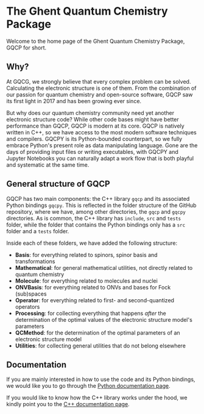 # The Ghent Quantum Chemistry Package

Welcome to the home page of the Ghent Quantum Chemistry Package, GQCP for short.


## Why?

At GQCG, we strongly believe that every complex problem can be solved. Calculating the electronic structure is one of them. From the combination of our passion for quantum chemistry and open-source software, GQCP saw its first light in 2017 and has been growing ever since. 

But why does our quantum chemistry community need yet another electronic structure code? While other code bases might have better performance than GQCP, GQCP is modern at its core. GQCP is natively written in C++, so we have access to the most modern software techniques and compilers. GQCPY is its Python-bounded counterpart, so we fully embrace Python's present role as data manipulating language. Gone are the days of providing input files or writing executables, with GQCPY and Jupyter Notebooks you can naturally adapt a work flow that is both playful and systematic at the same time.


## General structure of GQCP

GQCP has two main components: the C++ library `gqcp` and its associated Python bindings `gqcpy`. This is reflected in the folder structure of the GitHub repository, where we have, among other directories, the `gqcp` and `gqcpy` directories. As is common, the C++ library has `include`, `src` and `tests` folder, while the folder that contains the Python bindings only has a `src` folder and a `tests` folder.

Inside each of these folders, we have added the following structure:
- __Basis__: for everything related to spinors, spinor basis and transformations
- __Mathematical__: for general mathematical utilities, not directly related to quantum chemistry
- __Molecule__: for everything related to molecules and nuclei
- __ONVBasis__: for everything related to ONVs and bases for Fock (sub)spaces
- __Operator__: for everything related to first- and second-quantized operators
- __Processing__: for collecting everything that happens _after_ the determination of the optimal values of the electronic structure model's parameters
- __QCMethod__: for the determination of the optimal parameters of an electronic structure model
- __Utilities__: for collecting general utilities that do not belong elsewhere


## Documentation

If you are mainly interested in how to use the code and its Python bindings, we would like you to go through the [Python documentation page](python_documentation.md).

If you would like to know how the C++ library works under the hood, we kindly point you to the [C++ documentation page](cpp_documentation.md).
